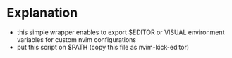 # Explanation

- this simple wrapper enables to export $EDITOR or VISUAL environment variables for custom nvim configurations
- put this script on $PATH (copy this file as nvim-kick-editor)
